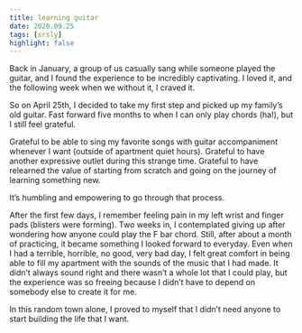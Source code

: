 ```yaml
---
title: learning guitar
date: 2020.09.25
tags: [srsly]
highlight: false
---
```


Back in January, a group of us casually sang while someone played the guitar, and I found the experience to be incredibly captivating. I loved it, and the following week when we without it, I craved it.

So on April 25th, I decided to take my first step and picked up my family’s old guitar. Fast forward five months to when I can only play chords (ha!), but I still feel grateful.

Grateful to be able to sing my favorite songs with guitar accompaniment whenever I want (outside of apartment quiet hours). Grateful to have another expressive outlet during this strange time. Grateful to have relearned the value of starting from scratch and going on the journey of learning something new.

It’s humbling and empowering to go through that process.

After the first few days, I remember feeling pain in my left wrist and finger pads (blisters were forming). Two weeks in, I contemplated giving up after wondering how anyone could play the F bar chord. Still, after about a month of practicing, it became something I looked forward to everyday. Even when I had a terrible, horrible, no good, very bad day, I felt great comfort in being able to fill my apartment with the sounds of the music that I had made. It didn’t always sound right and there wasn’t a whole lot that I could play, but the experience was so freeing because I didn’t have to depend on somebody else to create it for me.

In this random town alone, I proved to myself that I didn’t need anyone to start building the life that I want.